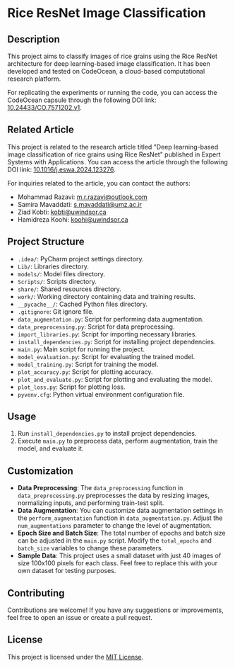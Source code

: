 # Rice ResNet Image Classification

## Description
This project aims to classify images of rice grains using the Rice ResNet architecture for deep learning-based image classification. It has been developed and tested on CodeOcean, a cloud-based computational research platform.

For replicating the experiments or running the code, you can access the CodeOcean capsule through the following DOI link: [10.24433/CO.7571202.v1](https://doi.org/10.24433/CO.7571202.v1).


## Related Article
This project is related to the research article titled "Deep learning-based image classification of rice grains using Rice ResNet" published in Expert Systems with Applications. You can access the article through the following DOI link: [10.1016/j.eswa.2024.123276](https://doi.org/10.1016/j.eswa.2024.123276).


For inquiries related to the article, you can contact the authors:
- Mohammad Razavi: [m.r.razavi@outlook.com](mailto:m.r.razavi@outlook.com)
- Samira Mavaddati: [s.mavaddati@umz.ac.ir](mailto:s.mavaddati@umz.ac.ir)
- Ziad Kobti: [kobti@uwindsor.ca](mailto:kobti@uwindsor.ca)
- Hamidreza Koohi: [koohi@uwindsor.ca](mailto:koohi@uwindsor.ca)

## Project Structure
- `.idea/`: PyCharm project settings directory.
- `Lib/`: Libraries directory.
- `models/`: Model files directory.
- `Scripts/`: Scripts directory.
- `share/`: Shared resources directory.
- `work/`: Working directory containing data and training results.
- `__pycache__/`: Cached Python files directory.
- `.gitignore`: Git ignore file.
- `data_augmentation.py`: Script for performing data augmentation.
- `data_preprocessing.py`: Script for data preprocessing.
- `import_libraries.py`: Script for importing necessary libraries.
- `install_dependencies.py`: Script for installing project dependencies.
- `main.py`: Main script for running the project.
- `model_evaluation.py`: Script for evaluating the trained model.
- `model_training.py`: Script for training the model.
- `plot_accuracy.py`: Script for plotting accuracy.
- `plot_and_evaluate.py`: Script for plotting and evaluating the model.
- `plot_loss.py`: Script for plotting loss.
- `pyvenv.cfg`: Python virtual environment configuration file.

## Usage
1. Run `install_dependencies.py` to install project dependencies.
2. Execute `main.py` to preprocess data, perform augmentation, train the model, and evaluate it.

## Customization
- **Data Preprocessing**: The `data_preprocessing` function in `data_preprocessing.py` preprocesses the data by resizing images, normalizing inputs, and performing train-test split.
- **Data Augmentation**: You can customize data augmentation settings in the `perform_augmentation` function in `data_augmentation.py`. Adjust the `num_augmentations` parameter to change the level of augmentation.
- **Epoch Size and Batch Size**: The total number of epochs and batch size can be adjusted in the `main.py` script. Modify the `total_epochs` and `batch_size` variables to change these parameters.
- **Sample Data**: This project uses a small dataset with just 40 images of size 100x100 pixels for each class. Feel free to replace this with your own dataset for testing purposes.

## Contributing
Contributions are welcome! If you have any suggestions or improvements, feel free to open an issue or create a pull request.

## License
This project is licensed under the [MIT License](LICENSE).
